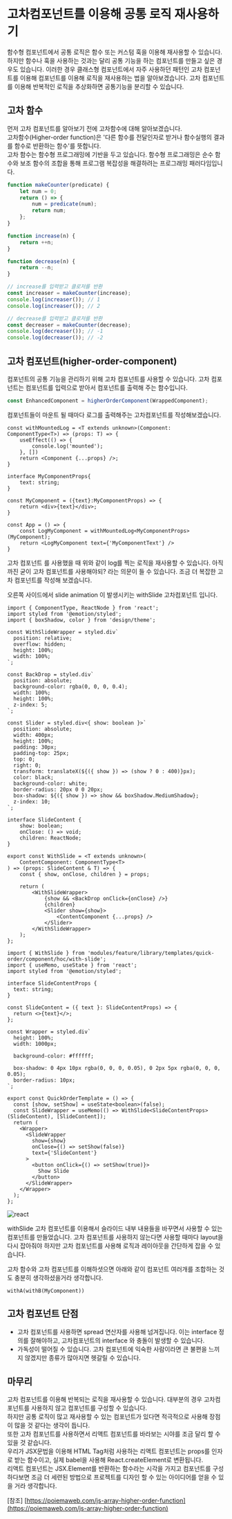 # 고차컴포넌트를 이용해 공통 로직 재사용하기

함수형 컴포넌트에서 공통 로직은 함수 또는 커스텀 훅을 이용해 재사용할 수 있습니다. 하지만 함수나 훅을 사용하는 것과는 달리 공통 기능을 하는 컴포넌트를 만들고 싶은 경우도 있습니다.
이러한 경우 클래스형 컴포넌트에서 자주 사용하던 패턴인 고차 컴포넌트를 이용해 컴포넌트를 이용해 로직을 재사용하는 법을 알아보겠습니다. 고차 컴포넌트를 이용해 반복적인 로직을 추상화하면 공통기능을 분리할 수 있습니다.


## 고차 함수
먼저 고차 컴포넌트를 알아보기 전에 고차함수에 대해 알아보겠습니다.   
고차함수(Higher-order function)은 '다른 함수를 전달인자로 받거나 함수실행의 결과를 함수로 반환하는 함수'를 뜻합니다.   
고차 함수는 함수형 프로그래밍에 기반을 두고 있습니다. 함수형 프로그래밍은 순수 함수와 보조 함수의 조합을 통해 프로그램 복잡성을 해결하려는 프로그래밍 패러다임입니다.    
```typescript
function makeCounter(predicate) {
    let num = 0;
    return () => {
        num = predicate(num);
        return num;
    };
}

function increase(n) {
    return ++n;
}

function decrease(n) {
    return --n;
}

// increase를 입력받고 클로저를 반환
const increaser = makeCounter(increase);
console.log(increaser()); // 1
console.log(increaser()); // 2

// decrease를 입력받고 클로저를 반환
const decreaser = makeCounter(decrease);
console.log(decreaser()); // -1
console.log(decreaser()); // -2
```

## 고차 컴포넌트(higher-order-component)
컴포넌트의 공통 기능을 관리하기 위해 고차 컴포넌트를 사용할 수 있습니다. 고차 컴포넌트는 컴포넌트를 입력으로 받아서 컴포넌트를 출력해 주는 함수입니다. 
```typescript jsx
const EnhancedComponent = higherOrderComponent(WrappedComponent);
```

컴포넌트들이 마운트 될 때마다 로그를 출력해주는 고차컴포넌트를 작성해보겠습니다.
```tsx
const withMountedLog = <T extends unknown>(Component: ComponentType<T>) => (props: T) => {
    useEffect(() => {
        console.log('mounted');
    }, [])
    return <Component {...props} />;
}

interface MyComponentProps{
    text: string;
}

const MyComponent = ({text}:MyComponentProps) => {
    return <div>{text}</div>;
}

const App = () => {
    const LogMyComponent = withMountedLog<MyComponentProps>(MyComponent);
    return <LogMyComponent text={'MyComponentText'} />
}
```
고차 컴포넌트 를 사용했을 때 위와 같이 log를 찍는 로직을 재사용할 수 있습니다. 아직까진 굳이 고차 컴포넌트를 사용해야되? 라는 의문이 들 수 있습니다. 조금 더 복잡한 고차 컴포넌트를 작성해 보겠습니다. 

오른쪽 사이드에서 slide animation 이 발생시키는 withSlide 고차컴포넌트 입니다.

```tsx
import { ComponentType, ReactNode } from 'react';
import styled from '@emotion/styled';
import { boxShadow, color } from 'design/theme';

const WithSlideWrapper = styled.div`
  position: relative;
  overflow: hidden;
  height: 100%;
  width: 100%;
`;

const BackDrop = styled.div`
  position: absolute;
  background-color: rgba(0, 0, 0, 0.4);
  width: 100%;
  height: 100%;
  z-index: 5;
`;

const Slider = styled.div<{ show: boolean }>`
  position: absolute;
  width: 400px;
  height: 100%;
  padding: 30px;
  padding-top: 25px;
  top: 0;
  right: 0;
  transform: translateX(${({ show }) => (show ? 0 : 400)}px);
  color: black;
  background-color: white;
  border-radius: 20px 0 0 20px;
  box-shadow: ${({ show }) => show && boxShadow.MediumShadow};
  z-index: 10;
`;

interface SlideContent {
    show: boolean;
    onClose: () => void;
    children: ReactNode;
}

export const WithSlide = <T extends unknown>(
    ContentComponent: ComponentType<T>
) => (props: SlideContent & T) => {
    const { show, onClose, children } = props;

    return (
        <WithSlideWrapper>
            {show && <BackDrop onClick={onClose} />}
            {children}
            <Slider show={show}>
                <ContentComponent {...props} />
            </Slider>
        </WithSlideWrapper>
    );
};

```

```tsx
import { WithSlide } from 'modules/feature/library/templates/quick-order/component/hoc/with-slide';
import { useMemo, useState } from 'react';
import styled from '@emotion/styled';

interface SlideContentProps {
  text: string;
}

const SlideContent = ({ text }: SlideContentProps) => {
  return <>{text}</>;
};

const Wrapper = styled.div`
  height: 100%;
  width: 1000px;

  background-color: #ffffff;

  box-shadow: 0 4px 10px rgba(0, 0, 0, 0.05), 0 2px 5px rgba(0, 0, 0, 0.05);
  border-radius: 10px;
`;

export const QuickOrderTemplate = () => {
  const [show, setShow] = useState<boolean>(false);
  const SlideWrapper = useMemo(() => WithSlide<SlideContentProps>(SlideContent), [SlideContent]);
  return (
    <Wrapper>
      <SlideWrapper
        show={show}
        onClose={() => setShow(false)}
        text={'SlideContent'}
      >
        <button onClick={() => setShow(true)}>
          Show Slide
        </button>
      </SlideWrapper>
    </Wrapper>
  );
};
```
![react](../images/react/slide.gif)

withSlide 고차 컴포넌트를 이용해서 슬라이드 내부 내용들을 바꾸면서 사용할 수 있는 컴포넌트를 만들었습니다. 고차 컴포넌트를 사용하지 않는다면 사용할 때마다 layout을 다시 잡아줘야 하지만 고차 컴포넌트를 사용해 로직과 레이아웃을 간단하게 잡을 수 있습니다.

고차 함수와 고차 컴포넌트를 이해하셧으면 아래와 같이 컴포넌트 여러개를 조합하는 것도 충분히 생각하셨을거라 생각합니다.
```tsx
withA(withB(MyComponent))
```

## 고차 컴포넌트 단점
- 고차 컴포넌트를 사용하면 spread 연산자를 사용해 넘겨집니다. 이는 interface 정의를 잘해야하고, 고차컴포넌트의 interface 와 충돌이 발생할 수 있습니다.
- 가독성이 떨어질 수 있습니다. 고차 컴포넌트에 익숙한 사람이라면 큰 불편을 느끼지 않겠지만 종류가 많아지면 헷갈릴 수 있습니다.

## 마무리
고차 컴포넌트를 이용해 반복되는 로직을 재사용할 수 있습니다. 대부분의 경우 고차컴포넌트를 사용하지 않고 컴포넌트를 구성할 수 있습니다.   
하지만 공통 로직이 많고 재사용할 수 있는 컴포넌트가 있다면 적극적으로 사용해 장점이 많을 것 같다는 생각이 듭니다.   
또한 고차 컴포넌트를 사용하면서 리액트 컴포넌트를 바라보는 시야를 조금 달리 할 수 있을 것 같습니다.   
우리가 JSX문법을 이용해 HTML Tag처럼 사용하는 리액트 컴포넌트는 props를 인자로 받는 함수이고, 실제 babel을 사용해 React.createElement로 변환됩니다.   
리액트 컴포넌트는 JSX.Element를 반환하는 함수라는 시각을 가지고 컴포넌트를 구성하다보면 조금 더 세련된 방법으로 프로젝트를 디자인 할 수 있는 아이디어를 얻을 수 있을 거라 생각합니다.




[참조] [https://poiemaweb.com/js-array-higher-order-function](https://poiemaweb.com/js-array-higher-order-function)
